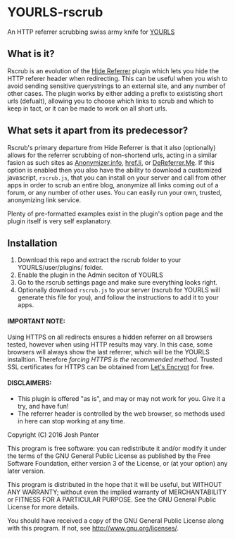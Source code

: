 # YOURLS-rscrub
An HTTP referrer scrubbing swiss army knife for [YOURLS](http://yourls.org/)

## What is it?
Rscrub is an evolution of the [Hide Referrer](https://github.com/Sire/yourls-hide-referrer) plugin which lets you hide the HTTP referer header when redirecting. This can be useful when you wish to avoid sending sensitive querystrings to an external site, and any number of other cases. The plugin works by either adding a prefix to exististing short urls (defualt), allowing you to choose which links to scrub and which to keep in tact, or it can be made to work on all short urls.
## What sets it apart from its predecessor?
Rscrub's primary departure from Hide Referrer is that it also (optionally) allows for the referrer scrubbing of non-shortend urls, acting in a similar fasion as such sites as [Anonymizer.info](https://www.anonymizer.info/), [href.li](https://href.li/), or [DeReferrer.Me](https://dereferer.me/). If this option is enabled then you also have the ability to download a customized javascript, `rscrub.js`, that you can install on your server and call from other apps in order to scrub an entire blog, anonymize all links coming out of a forum, or any number of other uses. You can easily run your own, trusted, anonymizing link service.

Plenty of pre-formatted examples exist in the plugin's option page and the plugin itself is very self explanatory. 
## Installation
1. Download this repo and extract the rscrub folder to your YOURLS/user/plugins/ folder.
2. Enable the plugin in the Admin seciton of YOURLS
3. Go to the rscrub settings page and make sure everything looks right.
4. Optionally download `rscrub.js` to your server (rscrub for YOURLS will generate this file for you), and follow the instructions to add it to your apps.

#### IMPORTANT NOTE: 
  Using HTTPS on all redirects ensures a hidden referrer on all browsers tested, however when using HTTP results may vary. In this case, some browsers will always show the last referrer, which will be the YOURLS installtion. Therefore _forcing HTTPS is the recommended method_. Trusted SSL certificates for HTTPS can be obtained from [Let's Encrypt](https://letsencrypt.org/) for free.
#### DISCLAIMERS:
* This plugin is offered "as is", and may or may not work for you. Give it a try, and have fun!
* The referrer header is controlled by the web browser, so methods used in here can stop working at any time.

Copyright (C) 2016 Josh Panter

This program is free software: you can redistribute it and/or modify
it under the terms of the GNU General Public License as published by
the Free Software Foundation, either version 3 of the License, or
(at your option) any later version.

This program is distributed in the hope that it will be useful,
but WITHOUT ANY WARRANTY; without even the implied warranty of
MERCHANTABILITY or FITNESS FOR A PARTICULAR PURPOSE.  See the
GNU General Public License for more details.

You should have received a copy of the GNU General Public License
along with this program.  If not, see <http://www.gnu.org/licenses/>.

